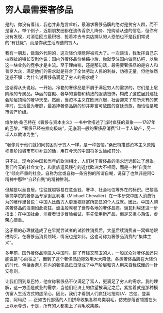 # 穷人最需要奢侈品

是的，你没有看错，我也并非危言耸听，最渴求奢侈品牌的绝对是贫穷人群，而不是富人。举个例子，近期朋友圈都在流传香奈儿降价、抢购请从速的信息，但你有没有发现，对消息回应最积极、抢着冲去专卖店排队的人恐怕也不是我们常说的“有钱佬”，而是你我生活周遭的穷人。 

我有一朋友，做海外代购的，这次降价潮觉得被坑大了。一次谈话，我发挥自己东拉西扯的特长安慰他说：国内外奢侈品价格缩小后，你就专注国内做高仿吧，以后这一块业务的竞争才是主流。至于理由嘛，还是那句话，最需要奢侈品的是穷人和普罗大众，满足他们的需求就是符合了全体劳动人民的利益，功德无量。但他依然迷惑不解：为什么说奢侈品满足了穷人的需求呢？ 

这话得从头说起。一开始，冷艳的奢侈品是不屑于满足穷人的需求的，它们是上层阶级的专属品。华丽的宫殿、奢华的食物和精致的服装首饰，构成了这位居封建社会阶层顶端的奢华天堂。然而，当资本主义在欧洲兴起，社会迎来了前所未有的繁华时，生活最为奢靡，最追捧奢侈品牌的却并非富可敌国的宫廷贵族，而恰恰是城市资产阶级。 

维尔纳·桑巴特在《奢侈与资本主义》一书中曾描述了当时疯狂的景象——1787年的巴黎，“奢侈已经被推向极端”，无底洞一般的奢侈品消费“让一半人破产，另一半人以欺诈为生”。 

“奢侈对于他们就如同贫困对于穷人一样，是一种苦恼。”桑巴特描述资本主义原始积累阶段城市布尔乔亚的话，用在今天的中国将多么恰如其分。 

只不过，现今的中国和当年的欧洲相比，人们对于奢侈品的渴求远远超过了想象。我们今天的社会文化，和贵族遗风残存的近代欧洲大不相同，而是一种“自我丝化”倾向严重的社会。自称为丝或自称一条穷狗的所谓自嘲，说穿了也無非是阿Q精神中那种“自轻自贱”的精神胜利。 

但越是以丝自居，往往就越容易在意金钱、奢华、社会地位等外在的标识。巴黎高等商学院的奢侈品专家谢瓦利埃（Michael Chevalier）在一本研究中国人消费行为的著作里曾说：中国人比西方人更重视财富所彰显的个人成就。因此，中国人购买奢侈品的浪潮如此疯狂，蝗虫般席卷了世界各地的奢侈品商。谢瓦利埃还进一步指出：在中国社会，消费者很少冒险尝试，率先使用新产品，但是又担心落伍，虚荣心很重。 

这矛盾的心理就造成了在早期尝试者的试验性消费后，大量后续消费者一窝蜂地跟进购买。在奢侈品消费领域，情况也是如此。这也可称为奢侈品消费的“集体主义”。 

多年前，国外奢侈品刚进入中国时，除了有钱又前卫的人，一般民众对奢侈品还只能说是“心向往之”，而到了这个奢侈品边际效用大大降低，各类奢侈品牌在大降价的时代，包括香奈儿在内的奢侈品已日渐成了中产阶层和穷人用来自我炫耀的一针安慰剂。 

让我们回到桑巴特，他宣称奢侈品不仅满足了富人，更满足了穷人的需求。我的理解，这一方面是就业的需求，当他们经济上的欲望被满足之后，紧接着就是那种模仿富人生活方式的虚荣心。因此，我们才看到人们疯狂地抢购LV、古弛、登喜路、阿玛尼……正如古代部落的人们拼命收集各种鸟类羽毛，仿效部落首领插在头上以示尊贵，于是，所有的人都患上了羽毛收集癖。